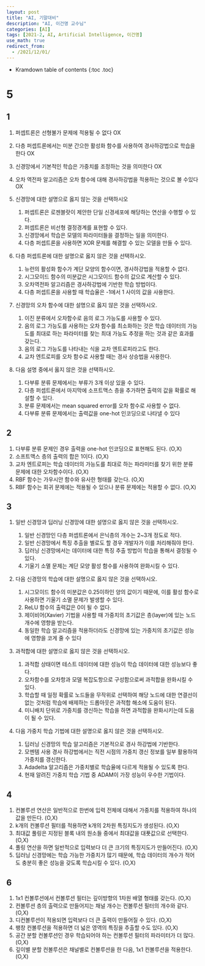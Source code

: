 ```yaml
---
layout: post
title: "AI, 기말대비"
description: "AI, 이건명 교수님"
categories: [AI]
tags: [2021-2, AI, Artificial Intelligence, 이건명]
use_math: true
redirect_from:
  - /2021/12/01/
---
```


* Kramdown table of contents
{:toc .toc}  


# 5

## 1

1. 퍼셉트론은 선형불가 문제에 적용될 수 없다 OX

2. 다층 퍼셉트론에서는 미분 간으한 활성화 함수를 사용하여 경사하강법으로 학습을 한다 OX

3. 신경망에서 기본적인 학습은 가중치를 조정하는 것을 의미한다 OX

4. 오차 역전파 알고리즘은 오차 함수에 대해 경사하강법을 적용하는 것으로 볼 수있다 OX

5. 신경망에 대한 설명으로 옳지 않는 것을 선택하시오
    1) 퍼셉트론은 로젠블랏이 제안한 단일 신경세포에 해당하는 연산을 수행할 수 있다.     
    2) 퍼셉트론은 비선형 결정경계를 표현할 수 있다.    
    3) 신경망에서 학습은 모델의 파라미터들을 결정하는 일을 의미한다.    
    4) 다층 퍼셉트론을 사용하면 XOR 문제를 해결할 수 있는 모델을 만들 수 있다.     

6. 다층 퍼셉트론에 대한 설명으로 옳지 않은 것을 선택하시오.    
    1) 뉴런의 활성화 함수가 계단 모양의 함수이면, 경사하강법을 적용할 수 없다.     
    2) 시그모이드 함수의 미분값은 시그모이드 함수의 값으로 계산할 수 있다.    
    3) 오차역전파 알고리즘은 경사하강법에 기반한 학습 방법이다.     
    4) 다층 퍼셉트론을 사용할 때 학습율은 -1에서 1 사이의 값을 사용한다.    

7. 신경망의 오차 함수에 대한 설명으로 옳지 않은 것을 선택하시오.        
    1) 이진 분류에서 오차함수로 음의 로그 가능도를 사용할 수 있다.    
    2) 음의 로그 가능도를 사용하는 오차 함수를 최소화하는 것은 학습 데이터의 가능도를 최대로 하는 파라미터를 찾는 최대 가능도 추정을 하는 것과 같은 효과를 갖는다.     
    3) 음의 로그 가능도를 나타내는 식을 교차 엔트로피라고도 한다.     
    4) 교차 엔트로피를 오차 함수로 사용할 때는 경사 상승법을 사용한다.     
    
8. 다음 설명 중에서 옳지 않은 것을 선택하시오.    
    1) 다부류 분류 문제에서는 부류가 3개 이상 있을 수 있다.    
    2) 다층 퍼셉트론에서 마지막에 소프트맥스 층을 추가하면 출력의 값을 확률로 해설할 수 있다.
    3) 분류 문제에서는 mean squared error를 오차 함수로 사용할 수 없다.     
    4) 다부류 분류 문제에서는 출력값을 one-hot 인코딩으로 나타낼 수 있다    

## 2

1. 다부류 분류 문제인 경우 출력을 one-hot 인코딩으로 표현해도 된다. (O,X)    
2. 소프트맥스 층의 출력의 합은 1이다. (O,X)    
3. 교차 엔트로피는 학습 데이터의 가능도를 최대로 하는 파라미터를 찾기 위한 분류 문제에 대한 오차함수이다. (O,X)     
4. RBF 함수는 가우시안 함수와 유사한 형태를 갖는다. (O,X)    
5. RBF 함수는 회귀 문제에는 적용될 수 있으나 분류 문제에는 적용할 수 없다. (O,X)    


## 3

1. 일반 신경망과 딥러닝 신경망에 대한 설명으로 옳지 않은 것을 선택하시오.    
    1) 일반 신경망인 다층 퍼셉트론에서 은닉층의 개수는 2~3개 정도로 적다.     
    2) 일반 신경망에서 특징 추출을 별로도 할 경우 개발자가 이를 처리해줘야 한다.    
    3) 딥러닝 신경망에서는 데이터에 대한 특징 추출 방법이 학습을 통해서 결정될 수 있다.     
    4) 기울기 소멸 문제는 계단 모양 활성 함수를 사용하여 완화시킬 수 있다.    

2. 다음 신경망의 학습에 대한 설명으로 옳지 않은 것을 선택하시오.    
    1) 시그모이드 함수의 미분값은 0.25이하인 양의 값이기 때문에, 이를 활성 함수로 사용하면 기울기 소멸 문제가 발생할 수 있다.    
    2) ReLU 함수의 출력값은 0이 될 수 없다.    
    3) 제이비어(Xavier) 기법을 사용할 때 가중치의 초기값은 층(layer)에 있는 노드 개수에 영향을 받는다.    
    4) 동일한 학습 알고리즘을 적용하더라도 신경망에 있는 가중치의 초기값은 성능에 영향을 코게 줄 수 있다    

3. 과적합에 대한 설명으로 옳지 않은 것을 선택하시오.     
    1) 과적합 상태이면 테스트 데이터에 대한 성능이 학습 데이터에 대한 성능보다 좋다.    
    2) 오차함수를 오차항과 모델 복잡도항으로 구성함으로써 과적합을 완화시킬 수 있다.    
    3) 학습할 때 일정 확률로 노드들을 무작위로 선택하여 해당 노드에 대한 연결선이 없는 것처럼 학습에 배제하는 드롭아웃은 과적합 해소에 도움이 된다.    
    4) 미니배치 단위로 가중치를 갱신하는 학습을 하면 과적합을 완화시키는데 도움이 될 수 있다.    
4. 다음 가중치 학습 기법에 대한 설명으로 옳지 않은 것을 선택하시오.    
    1) 딥러닝 신경망의 학습 알고리즘은 기본적으로 경사 하강법에 기반한다.     
    2) 모멘템 사용 경사 하강법에서는 직전 시점의 가중치 갱신 정보를 일부 활용하여 가중치를 갱신한다.    
    3) Adadelta 알고리즘은 가중치별로 학습율에 다르게 적용될 수 있도록 한다.    
    4) 현재 알려진 가중치 학습 기법 중 ADAM이 가장 성능이 우수한 기법이다.    

## 4

1. 컨볼루션 연산은 일반적으로 한번에 입력 전체에 대해서 가중치를 적용하여 하나의 값을 만든다. (O,X)
2. k개의 컨볼루션 필터를 적용하면 k개의 2차원 특징지도가 생성된다. (O,X)
3. 최대값 풀링은 지정된 블록 내의 원소들 중에서 최대값을 대푯값으로 선택한다. (O,X)
4. 풀링 연산을 하면 일반적으로 입력보다 더 큰 크기의 특징지도가 만들어진다. (O,X)
5. 딥러닝 신경망에는 학습 가능한 가중치가 많기 때문에, 학습 데이터의 개수가 적어도 충분히 좋은 성능을 갖도록 학습시킬 수 있다. (O,X)

## 6

1. 1x1 컨볼루션에서 컨볼루션 필터는 깊이방향의 1차원 배열 형태를 갖는다. (O,X)
2. 컨볼루션 층의 출력으로 만들어지는 채널 개수는 컨볼루션 필터의 개수와 같다. (O,X)
3. 디컨볼루션이 적용되면 입력보다 더 큰 출력이 만들어질 수 있다. (O,X)
4. 팽창 컨볼루션을 적용하면 더 넓은 영역의 특징을 추출할 수도 있다. (O,X)
5. 공간 분할 컨볼루션인 경우 학습되어야 하는 컨볼루션 필터의 파라미터가 더 많다. (O,X)
6. 깊이별 분할 컨볼루션은 채널별로 컨볼루션을 한 다음, 1x1 컨볼루션을 적용한다. (O,X)
